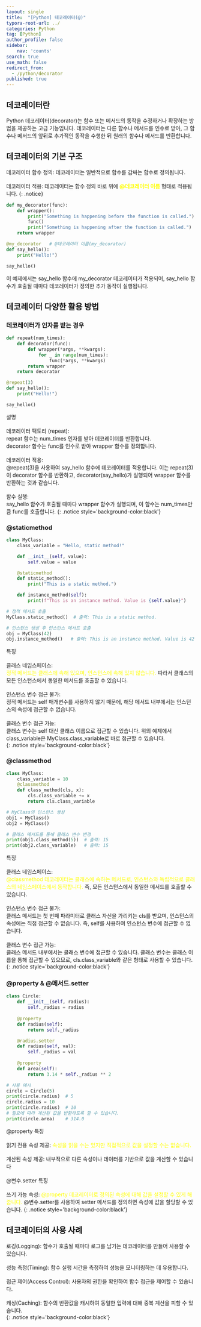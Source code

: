 ```yaml
---
layout: single
title:  "[Python] 데코레이터(@)"
typora-root-url: ../
categories: Python
tag: [Python]
author_profile: false
sidebar:
    nav: 'counts'
search: true
use_math: false
redirect_from:
  - /python/decorator
published: true
---
```


## 데코레이터란

Python 데코레이터(decorator)는 함수 또는 메서드의 동작을 수정하거나 확장하는 방법을 제공하는 고급 기능입니다. 데코레이터는 다른 함수나 메서드를 인수로 받아, 그 함수나 메서드의 앞뒤로 추가적인 동작을 수행한 뒤 원래의 함수나 메서드를 반환합니다.

## 데코레이터의 기본 구조

데코레이터 함수 정의: 데코레이터는 일반적으로 함수를 감싸는 함수로 정의됩니다.<br>
<br>
데코레이터 적용: 데코레이터는 함수 정의 바로 위에 <span style='color:yellow'>**@데코레이터 이름**</span> 형태로 적용됩니다.
{: .notice}

```python
def my_decorator(func):
    def wrapper():
        print("Something is happening before the function is called.")
        func()
        print("Something is happening after the function is called.")
    return wrapper

@my_decorator   # @데코레이터 이름(my_decorator)
def say_hello():
    print("Hello!")

say_hello()
```

이 예제에서는 say_hello 함수에 my_decorator 데코레이터가 적용되어, say_hello 함수가 호출될 때마다 데코레이터가 정의한 추가 동작이 실행됩니다.

## 데코레이터 다양한 활용 방법

### 데코레이터가 인자를 받는 경우

```python
def repeat(num_times):
    def decorator(func):
        def wrapper(*args, **kwargs):
            for _ in range(num_times):
                func(*args, **kwargs)
        return wrapper
    return decorator

@repeat(3)
def say_hello():
    print("Hello!")

say_hello()
```

설명<br>
<br>
데코레이터 팩토리 (repeat):<br>
repeat 함수는 num_times 인자를 받아 데코레이터를 반환합니다.<br>
decorator 함수는 func를 인수로 받아 wrapper 함수를 정의합니다.<br>
<br>
데코레이터 적용:<br>
@repeat(3)을 사용하여 say_hello 함수에 데코레이터를 적용합니다. 이는 repeat(3)이 decorator 함수를 반환하고, decorator(say_hello)가 실행되어 wrapper 함수를 반환하는 것과 같습니다.<br>
<br>
함수 실행:<br>
say_hello 함수가 호출될 때마다 wrapper 함수가 실행되며, 이 함수는 num_times만큼 func를 호출합니다.
{: .notice style='background-color:black'}

### @staticmethod

```python
class MyClass:
    class_variable = "Hello, static method!"

    def __init__(self, value):
        self.value = value

    @staticmethod
    def static_method():
        print("This is a static method.")

    def instance_method(self):
        print(f"This is an instance method. Value is {self.value}")

# 정적 메서드 호출
MyClass.static_method()  # 출력: This is a static method.

# 인스턴스 생성 후 인스턴스 메서드 호출
obj = MyClass(42)
obj.instance_method()   # 출력: This is an instance method. Value is 42
```

특징<br>
<br>
클래스 네임스페이스:<br>
<span style='color:yellow'>정적 메서드는 클래스에 속해 있으며, 인스턴스에 속해 있지 않습니다.</span> 따라서 클래스의 모든 인스턴스에서 동일한 메서드를 호출할 수 있습니다.<br>
<br>
인스턴스 변수 접근 불가:<br>
정적 메서드는 self 매개변수를 사용하지 않기 때문에, 해당 메서드 내부에서는 인스턴스의 속성에 접근할 수 없습니다.<br>
<br>
클래스 변수 접근 가능:<br>
클래스 변수는 self 대신 클래스 이름으로 접근할 수 있습니다. 위의 예제에서 class_variable은 MyClass.class_variable로 바로 접근할 수 있습니다.<br>
{: .notice style='background-color:black'}

### @classmethod

```python
class MyClass:
    class_variable = 10
    @classmethod
    def class_method(cls, x):
        cls.class_variable += x
        return cls.class_variable

# MyClass의 인스턴스 생성
obj1 = MyClass()
obj2 = MyClass()

# 클래스 메서드를 통해 클래스 변수 변경
print(obj1.class_method(5))  # 출력: 15
print(obj2.class_variable)   # 출력: 15
```

특징<br>
<br>
클래스 네임스페이스:<br>
<span style='color:yellow'>@classmethod 데코레이터는 클래스에 속하는 메서드로, 인스턴스와 독립적으로 클래스의 네임스페이스에서 동작합니다.</span> 즉, 모든 인스턴스에서 동일한 메서드를 호출할 수 있습니다.<br>
<br>
인스턴스 변수 접근 불가:<br>
클래스 메서드는 첫 번째 파라미터로 클래스 자신을 가리키는 cls를 받으며, 인스턴스의 속성에는 직접 접근할 수 없습니다. 즉, self를 사용하여 인스턴스 변수에 접근할 수 없습니다.<br>
<br>
클래스 변수 접근 가능:<br>
클래스 메서드 내부에서는 클래스 변수에 접근할 수 있습니다. 클래스 변수는 클래스 이름을 통해 접근할 수 있으므로, cls.class_variable와 같은 형태로 사용할 수 있습니다.
{: .notice style='background-color:black'}

### @property & @메서드.setter

```python
class Circle:
    def __init__(self, radius):
        self._radius = radius
    
    @property
    def radius(self):
        return self._radius

    @radius.setter
    def radius(self, val):
        self._radius = val
    
    @property
    def area(self):
        return 3.14 * self._radius ** 2

# 사용 예시
circle = Circle(5)
print(circle.radius)  # 5
circle.radius = 10
print(circle.radius)  # 10
# 필요에 따라 계산된 값을 반환하도록 할 수 있습니다.
print(circle.area)    # 314.0
```

@property 특징<br>
<br>
읽기 전용 속성 제공: <span style='color:yellow'>속성을 읽을 수는 있지만 직접적으로 값을 설정할 수는 없습니다.</span><br>
<br>
계산된 속성 제공: 내부적으로 다른 속성이나 데이터를 기반으로 값을 계산할 수 있습니다<br>
<br>
@변수.setter 특징<br>
<br>
쓰기 가능 속성: <span style='color:yellow'>@property 데코레이터로 정의된 속성에 대해 값을 설정할 수 있게 해줍니다.</span> @변수.setter를 사용하여 setter 메서드를 정의하면 속성에 값을 할당할 수 있습니다.
{: .notice style='background-color:black'}

## 데코레이터의 사용 사례

로깅(Logging): 함수가 호출될 때마다 로그를 남기는 데코레이터를 만들어 사용할 수 있습니다.<br>
<br>
성능 측정(Timing): 함수 실행 시간을 측정하여 성능을 모니터링하는 데 유용합니다.<br>
<br>
접근 제어(Access Control): 사용자의 권한을 확인하여 함수 접근을 제어할 수 있습니다.<br>
<br>
캐싱(Caching): 함수의 반환값을 캐시하여 동일한 입력에 대해 중복 계산을 피할 수 있습니다.<br>
{: .notice style='background-color:black'}
